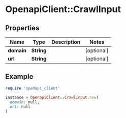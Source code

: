 # OpenapiClient::CrawlInput

## Properties

| Name | Type | Description | Notes |
| ---- | ---- | ----------- | ----- |
| **domain** | **String** |  | [optional] |
| **url** | **String** |  | [optional] |

## Example

```ruby
require 'openapi_client'

instance = OpenapiClient::CrawlInput.new(
  domain: null,
  url: null
)
```

